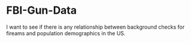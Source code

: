 # FBI-Gun-Data
I want to see if there is any relationship between background checks for fireams and population demographics in the US.
